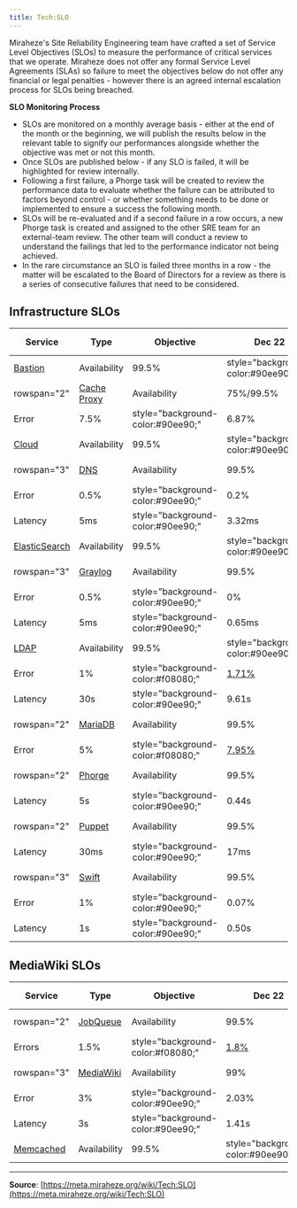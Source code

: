```yaml
---
title: Tech:SLO
---
```


Miraheze's Site Reliability Engineering team have crafted a set of Service Level Objectives (SLOs) to measure the performance of critical services that we operate. Miraheze does not offer any formal Service Level Agreements (SLAs) so failure to meet the objectives below do not offer any financial or legal penalties - however there is an agreed internal escalation process for SLOs being breached.

**SLO Monitoring Process**

* SLOs are monitored on a monthly average basis - either at the end of the month or the beginning, we will publish the results below in the relevant table to signify our performances alongside whether the objective was met or not this month.
* Once SLOs are published below - if any SLO is failed, it will be highlighted for review internally.
* Following a first failure, a Phorge task will be created to review the performance data to evaluate whether the failure can be attributed to factors beyond control - or whether something needs to be done or implemented to ensure a success the following month.
* SLOs will be re-evaluated and if a second failure in a row occurs, a new Phorge task is created and assigned to the other SRE team for an external-team review. The other team will conduct a review to understand the failings that led to the performance indicator not being achieved.
* In the rare circumstance an SLO is failed three months in a row - the matter will be escalated to the Board of Directors for a review as there is a series of consecutive failures that need to be considered.

## Infrastructure SLOs 

<!-- Success: style="background-color:#90ee90;" Fail: style="background-color:#f08080;" -->

| Service | Type | Objective | Dec 22 | Jan 23 | Feb 23 | Mar 23 | Apr 23 | May 23 | Jun 23 | Jul 23 | Aug 23 | Sep 23 | Oct 23 | Nov 23 |
| --- | --- | --- | --- | --- | --- | --- | --- | --- | --- | --- | --- | --- | --- | --- |
| [Bastion](https://meta.miraheze.org/wiki/Tech:Bastion) | Availability | 99.5% | style="background-color:#90ee90;" | 100% | style="background-color:#90ee90;" | 100% | style="background-color:#90ee90;" | 100% |
| rowspan="2" | [Cache Proxy](/tech-docs/techvarnish) | Availability | 75%/99.5% | style="background-color:#90ee90;" | 75%/99.5% | style="background-color:#90ee90;" | 75%/99.5% | style="background-color:#90ee90;" | 75%/99.9% |
| Error | 7.5% | style="background-color:#90ee90;" | 6.87% | style="background-color:#90ee90;" | 3.81% | style="background-color:#90ee90;" | 4.16% |
| [Cloud](/tech-docs/techproxmox) | Availability | 99.5% | style="background-color:#90ee90;" | 100% | style="background-color:#90ee90;" | 100% | style="background-color:#90ee90;" | 100% |
| rowspan="3" | [DNS](/tech-docs/techdns) | Availability | 99.5% | style="background-color:#90ee90;" | 100% | style="background-color:#90ee90;" | 100% | style="background-color:#90ee90;" | 100% |
| Error | 0.5% | style="background-color:#90ee90;" | 0.2% | style="background-color:#90ee90;" | 0.15% | style="background-color:#90ee90;" | 0.16% |
| Latency | 5ms | style="background-color:#90ee90;" | 3.32ms | style="background-color:#90ee90;" | 3.23ms | style="background-color:#90ee90;" | 3.43ms |
| [ElasticSearch](https://meta.miraheze.org/wiki/Tech:ElasticSearch) | Availability | 99.5% | style="background-color:#90ee90;" | 100% | style="background-color:#90ee90;" | 100% | style="background-color:#90ee90;" | 100% |
| rowspan="3" | [Graylog](/tech-docs/techgraylog) | Availability | 99.5% | style="background-color:#90ee90;" | 100% | style="background-color:#90ee90;" | 100% | style="background-color:#90ee90;" | 100% |
| Error | 0.5% | style="background-color:#90ee90;" | 0% | style="background-color:#90ee90;" | 0% | style="background-color:#90ee90;" | 0% |
| Latency | 5ms | style="background-color:#90ee90;" | 0.65ms | style="background-color:#90ee90;" | 0.75ms | style="background-color:#90ee90;" | 1.01ms |
| [LDAP](/tech-docs/techldap) | Availability | 99.5% | style="background-color:#90ee90;" | 100% | style="background-color:#90ee90;" | 100% | style="background-color:#90ee90;" | 100% |
| Error | 1% | style="background-color:#f08080;" | [1.71%](https://meta.miraheze.org/wiki/phorge:T10216) | style="background-color:#90ee90;" | 0.34% | style="background-color:#90ee90;" | 0.83% |
| Latency | 30s | style="background-color:#90ee90;" | 9.61s | style="background-color:#90ee90;" | 10.80s | style="background-color:#90ee90;" | 28.08s |
| rowspan="2" | [MariaDB](/tech-docs/techmariadb) | Availability | 99.5% | style="background-color:#f08080;" | [98.7%](https://meta.miraheze.org/wiki/phorge:T10217) | style="background-color:#90ee90;" | 100% | style="background-color:#90ee90;" | 100% |
| Error | 5% | style="background-color:#f08080;" | [7.95%](https://meta.miraheze.org/wiki/phorge:T10217) | style="background-color:#90ee90;" | 0.01% | style="background-color:#90ee90;" | 0.01% |
| rowspan="2" | [Phorge](/tech-docs/techphorge) | Availability | 99.5% | style="background-color:#90ee90;" | 100% | style="background-color:#90ee90;" | 99.90% | style="background-color:#90ee90;" | 99.90% |
| Latency | 5s | style="background-color:#90ee90;" | 0.44s | style="background-color:#90ee90;" | 0.57s | style="background-color:#90ee90;" | 0.64s |
| rowspan="2" | [Puppet](/tech-docs/techpuppet) | Availability | 99.5% | style="background-color:#90ee90;" | 100% | style="background-color:#90ee90;" | 100% | style="background-color:#90ee90;" | 99.99% |
| Latency | 30ms | style="background-color:#90ee90;" | 17ms | style="background-color:#90ee90;" | 18.40ms | style="background-color:#90ee90;" | 20.90ms |
| rowspan="3" | [Swift](/tech-docs/techswift) | Availability | 99.5% | style="background-color:#90ee90;" | 100% | style="background-color:#90ee90;" | 100% | style="background-color:#90ee90;" | 100% |
| Error | 1% | style="background-color:#90ee90;" | 0.07% | style="background-color:#f08080;" | [1.06%](https://meta.miraheze.org/wiki/phorge:T10434) | style="background-color:#90ee90;" | 0.75% |
| Latency | 1s | style="background-color:#90ee90;" | 0.50s | style="background-color:#90ee90;" | 0.54s | style="background-color:#90ee90;" | 0.52s |

## MediaWiki SLOs

<!-- Success: style="background-color:#90ee90;" Fail: style="background-color:#f08080;" -->

| Service | Type | Objective | Dec 22 | Jan 23 | Feb 23 | Mar 23 | Apr 23 | May 23 | Jun 23 | Jul 23 | Aug 23 | Sep 23 | Oct 23 | Nov 23 |
| --- | --- | --- | --- | --- | --- | --- | --- | --- | --- | --- | --- | --- | --- | --- |
| rowspan="2" | [JobQueue](/tech-docs/techmediawiki_appserver#jobrunner) | Availability | 99.5% | style="background-color:#f08080;" | [95.30%](https://meta.miraheze.org/wiki/phorge:T10218) | style="background-color:#90ee90;" | 99.90% | style="background-color:#90ee90;" | 100% |
| Errors | 1.5% | style="background-color:#f08080;" | [1.8%](https://meta.miraheze.org/wiki/phorge:T10218) | style="background-color:#f08080;" | [3.37%](https://meta.miraheze.org/wiki/phorge:T10218) | style="background-color:#90ee90;" | 0.02% |
| rowspan="3" | [MediaWiki](/tech-docs/techmediawiki_appserver) | Availability | 99% | style="background-color:#f08080;" | [96.5%](https://meta.miraheze.org/wiki/phorge:T10219) | style="background-color:#90ee90;" | 99.30% | style="background-color:#90ee90;" | 99.50% |
| Error | 3% | style="background-color:#90ee90;" | 2.03% | style="background-color:#90ee90;" | 1.54% | style="background-color:#90ee90;" | 0.35% |
| Latency | 3s | style="background-color:#90ee90;" | 1.41s | style="background-color:#90ee90;" | 1.41s | style="background-color:#90ee90;" | 1.35s |
| [Memcached](/tech-docs/techmemcached) | Availability | 99.5% | style="background-color:#90ee90;" | 100% | style="background-color:#90ee90;" | 100% | style="background-color:#90ee90;" | 100% |

----
**Source**: [https://meta.miraheze.org/wiki/Tech:SLO](https://meta.miraheze.org/wiki/Tech:SLO)